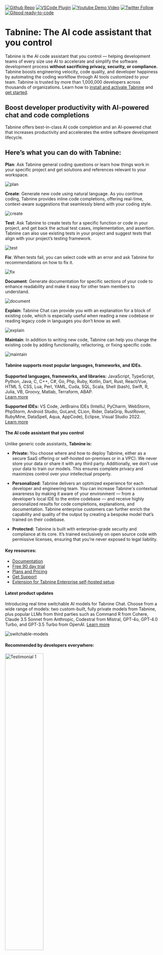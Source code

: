[twitter-shield]: https://img.shields.io/twitter/follow/Tabnine?style=social
[twitter-url]: https://x.com/Tabnine
[github-shield]: https://img.shields.io/github/stars/codota/Tabnine?style=social
[github-url]: https://github.com/codota/TabNine
[vscode-shield]: https://img.shields.io/visual-studio-marketplace/r/TabNine.tabnine-vscode?logo=visual-studio-code&style=social
[vscode-url]: https://marketplace.visualstudio.com/items?itemName=TabNine.tabnine-vscode
[youtube-shield]: https://img.shields.io/youtube/channel/views/UC3ZLFXRRmK3XbT5Oq0qPLqA?style=social
[youtube-url]: https://www.youtube.com/@TabnineAI

[![Github Repo][github-shield]][github-url]
[![VSCode Plugin][vscode-shield]][vscode-url]
[![Youtube Demo Video][youtube-shield]][youtube-url]
[![Twitter Follow][twitter-shield]][twitter-url]
[![Gitpod ready-to-code](https://img.shields.io/badge/Gitpod-ready--to--code-908a85?logo=gitpod)](https://gitpod.io/from-referrer/)

# Tabnine: The AI code assistant that you control

Tabnine is the AI code assistant that you control — helping development teams of every size use AI to accelerate and simplify the software development process **without sacrificing privacy, security, or compliance.** Tabnine boosts engineering velocity, code quality, and developer happiness by automating the coding workflow through AI tools customized to your team. Tabnine is trusted by more than 1,000,000 developers across thousands of organizations. Learn how to [install and activate Tabnine](https://docs.tabnine.com/main/getting-started/install) and [get started](https://docs.tabnine.com/main/getting-started/quickstart).

## Boost developer productivity with AI-powered chat and code completions

Tabnine offers best-in-class AI code completion and an AI-powered chat that increases productivity and accelerates the entire software development lifecycle.

## Here’s what you can do with Tabnine:

**Plan**: Ask Tabnine general coding questions or learn how things work in your specific project and get solutions and references relevant to your workspace.

![plan](https://update.tabnine.com/public-marketplace-resources/plan.gif)

**Create**: Generate new code using natural language. As you continue coding, Tabnine provides inline code completions, offering real-time, context-aware suggestions that seamlessly blend with your coding style.

![create](https://update.tabnine.com/public-marketplace-resources/create.gif)

**Test**: Ask Tabnine to create tests for a specific function or code in your project, and get back the actual test cases, implementation, and assertion. Tabnine can also use existing tests in your project and suggest tests that align with your project’s testing framework.

![test](https://update.tabnine.com/public-marketplace-resources/test.gif)

**Fix**: When tests fail, you can select code with an error and ask Tabnine for recommendations on how to fix it.

![fix](https://update.tabnine.com/public-marketplace-resources/fix.gif)

**Document**: Generate documentation for specific sections of your code to enhance readability and make it easy for other team members to understand.

![document](https://update.tabnine.com/public-marketplace-resources/document.gif)

**Explain**: Tabnine Chat can provide you with an explanation for a block of existing code, which is especially useful when reading a new codebase or reading legacy code in languages you don’t know as well.

![explain](https://update.tabnine.com/public-marketplace-resources/explain.gif)

**Maintain**: In addition to writing new code, Tabnine can help you change the existing code by adding functionality, refactoring, or fixing specific code.

![maintain](https://update.tabnine.com/public-marketplace-resources/maintain.gif)

#### Tabnine supports most popular languages, frameworks, and IDEs.

**Supported languages, frameworks, and libraries:** JavaScript, TypeScript, Python, Java, C, C++, C#, Go, Php, Ruby, Kotlin, Dart, Rust, React/Vue, HTML 5, CSS, Lua, Perl, YAML, Cuda, SQL, Scala, Shell (bash), Swift, R, Julia, VB, Groovy, Matlab, Terraform, ABAP.  
[Learn more](https://docs.tabnine.com/main/welcome/readme/supported-languages)

**Supported IDEs:** VS Code, JetBrains IDEs (IntelliJ, PyCharm, WebStorm, PhpStorm, Android Studio, GoLand, CLion, Rider, DataGrip, RustRover, RubyMine, DataSpell, Aqua, AppCode), Eclipse, Visual Studio 2022.  
[Learn more](https://docs.tabnine.com/main/welcome/readme/supported-ides)

#### The AI code assistant that you control

Unlike generic code assistants, **Tabnine is:**

- **Private:** You choose where and how to deploy Tabnine, either as a secure SaaS offering or self-hosted on-premises or in a VPC). We never store your data or share it with any third party. Additionally, we don’t use your data to train our models. This ensures complete privacy and maximizes control over your intellectual property.

- **Personalized:** Tabnine delivers an optimized experience for each developer and engineering team. You can increase Tabnine's contextual awareness by making it aware of your environment — from a developer’s local IDE to the entire codebase — and receive highly personalized results for code completions, explanations, and documentation. Tabnine enterprise customers can further enrich the capability and quality of the output by creating a bespoke model that’s trained on their codebase.

- **Protected:** Tabnine is built with enterprise-grade security and compliance at its core. It’s trained exclusively on open source code with permissive licenses, ensuring that you’re never exposed to legal liability.

#### Key resources:

- [Documentation](https://docs.tabnine.com/main)
- [Free 90 day trial](https://app.tabnine.com/checkout/account-info?source=account-info)
- [Plans and Pricing](https://www.tabnine.com/pricing/)
- [Get Support](https://www.tabnine.com/contact-us/)
- [Extension for Tabnine Enterprise self-hosted setup](https://marketplace.visualstudio.com/items?itemName=TabNine.tabnine-vscode-self-hosted-updater)

#### Latest product updates

Introducing real time switchable AI models for Tabnine Chat. Choose from a wide range of models: two custom-built, fully private models from Tabnine, plus popular LLMs from third parties such as Command R from Cohere, Claude 3.5 Sonnet from Anthropic, Codestral from Mistral, GPT-4o, GPT-4.0 Turbo, and GPT-3.5 Turbo from OpenAI. [Learn more](https://www.tabnine.com/blog/introducing-switchable-models-for-tabnine-chat/)

![switchable-models](https://www.tabnine.com/wp-content/uploads/2024/04/llm_post-1.png)

#### **Recommended by developers everywhere:**

<img src="https://update.tabnine.com/public-marketplace-resources/testimonial-1.png" alt="Testimonial 1" width="50%">

<img src="https://update.tabnine.com/public-marketplace-resources/testimonial-2.png" alt="Testimonial 2" width="50%">

<img src="https://update.tabnine.com/public-marketplace-resources/testimonial-3.png" alt="Testimonial 3" width="50%">

<img src="https://update.tabnine.com/public-marketplace-resources/testimonial-4.png" alt="Testimonial 4" width="50%">

<img src="https://update.tabnine.com/public-marketplace-resources/testimonial-5.png" alt="Testimonial 5" width="50%">
